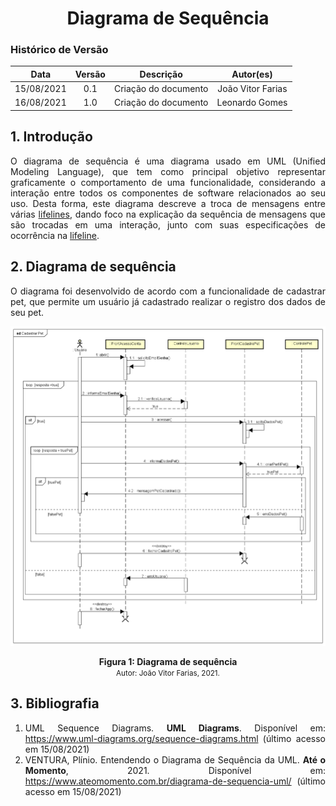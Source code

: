 # <center> Diagrama de Sequência

### Histórico de Versão

|    Data    | Versão |      Descrição       |     Autor(es)     |
| :--------: | :----: | :------------------: | :---------------: |
| 15/08/2021 |  0.1   | Criação do documento | João Vitor Farias |
| 16/08/2021 |  1.0   | Criação do documento | Leonardo Gomes |

<div align="justify">

## 1. Introdução

O diagrama de sequência é uma diagrama usado em UML (Unified Modeling Language), que tem como principal objetivo representar graficamente o comportamento de uma funcionalidade, considerando a interação entre todos os componentes de software relacionados ao seu uso. Desta forma, este diagrama descreve a troca de mensagens entre várias [lifelines](https://www.uml-diagrams.org/sequence-diagrams.html#lifeline), dando foco na explicação da sequência de mensagens que são trocadas em uma interação, junto com suas especificações de ocorrência na [lifeline](https://www.uml-diagrams.org/sequence-diagrams.html#lifeline).

## 2. Diagrama de sequência

O diagrama foi desenvolvido de acordo com a funcionalidade de cadastrar pet, que permite um usuário já cadastrado realizar o registro dos dados de seu pet.

<p align='center'>
    <img src='https://raw.githubusercontent.com/UnBArqDsw2021-1/2021.1_G01_Animalesco_docs/main/docs/assets/pages/sequence-diagram/sequence-diagram.png'>
    <figcaption align='center'>
        <b>Figura 1: Diagrama de sequência</b>
        <br>
        <small>Autor: João Vitor Farias, 2021.</small>
    </figcaption>
</p>

## 3. Bibliografia

1. UML Sequence Diagrams. **UML Diagrams**. Disponível em: https://www.uml-diagrams.org/sequence-diagrams.html (último acesso em 15/08/2021)
2. VENTURA, Plínio. Entendendo o Diagrama de Sequência da UML. **Até o Momento**, 2021. Disponível em: https://www.ateomomento.com.br/diagrama-de-sequencia-uml/ (último acesso em 15/08/2021)

<div>

